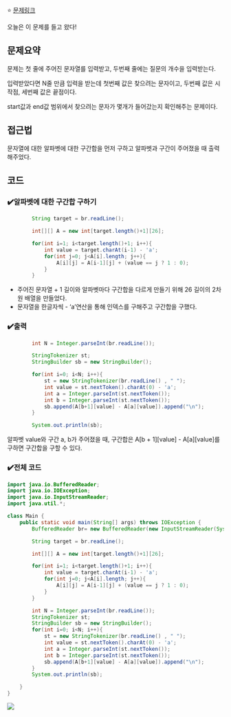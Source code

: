 ⭐ [문제링크](https://www.acmicpc.net/problem/16139)

오늘은 이 문제를 들고 왔다!

## 문제요약
문제는 첫 줄에 주어진 문자열를 입력받고, 두번째 줄에는 질문의 개수을 입력받는다.

입력받았다면 N줄 만큼 입력을 받는데 첫번째 값은 찾으려는 문자이고, 두번째 값은 시작점, 세번째 값은 끝점이다.

start값과 end값 범위에서 찾으려는 문자가 몇개가 들어갔는지 확인해주는 문제이다.

## 접근법
문자열에 대한 알파벳에 대한 구간합을 먼저 구하고 알파벳과 구간이 주어졌을 때 출력해주었다.

## 코드

### ✔️알파벳에 대한 구간합 구하기
```java
        String target = br.readLine();

        int[][] A = new int[target.length()+1][26];

        for(int i=1; i<target.length()+1; i++){
            int value = target.charAt(i-1) - 'a';
            for(int j=0; j<A[i].length; j++){
                A[i][j] = A[i-1][j] + (value == j ? 1 : 0);
            }
        }
```
* 주어진 문자열 + 1 길이와 알파벳마다 구간합을 다르게 만들기 위해 26 길이의 2차원 배열을 만들었다.
* 문자열을 한글자씩 - ‘a’연산을 통해 인덱스를 구해주고 구간합을 구했다.

### ✔️출력
```java
        int N = Integer.parseInt(br.readLine());

        StringTokenizer st;
        StringBuilder sb = new StringBuilder();

        for(int i=0; i<N; i++){
            st = new StringTokenizer(br.readLine() , " ");
            int value = st.nextToken().charAt(0) - 'a';
            int a = Integer.parseInt(st.nextToken());
            int b = Integer.parseInt(st.nextToken());
            sb.append(A[b+1][value] - A[a][value]).append("\n");
        }

        System.out.println(sb);
```
알파벳 value와 구간 a, b가 주어졌을 때, 구간합은 A[b + 1][value] - A[a][value]를 구하면 구간합을 구할 수 있다.

### ✔️전체 코드
```java
import java.io.BufferedReader;
import java.io.IOException;
import java.io.InputStreamReader;
import java.util.*;

class Main {
    public static void main(String[] args) throws IOException {
        BufferedReader br= new BufferedReader(new InputStreamReader(System.in));

        String target = br.readLine();

        int[][] A = new int[target.length()+1][26];

        for(int i=1; i<target.length()+1; i++){
            int value = target.charAt(i-1) - 'a';
            for(int j=0; j<A[i].length; j++){
                A[i][j] = A[i-1][j] + (value == j ? 1 : 0);
            }
        }

        int N = Integer.parseInt(br.readLine());
        StringTokenizer st;
        StringBuilder sb = new StringBuilder();
        for(int i=0; i<N; i++){
            st = new StringTokenizer(br.readLine() , " ");
            int value = st.nextToken().charAt(0) - 'a';
            int a = Integer.parseInt(st.nextToken());
            int b = Integer.parseInt(st.nextToken());
            sb.append(A[b+1][value] - A[a][value]).append("\n");
        }
        System.out.println(sb);

    }
}
```

![](https://velog.velcdn.com/images/jung-min-ju/post/102a36bb-9f9e-446a-96c2-4407ed2ea0ba/image.png)
